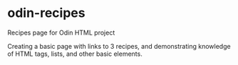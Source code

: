 # odin-recipes
Recipes page for Odin HTML project

Creating a basic page with links to 3 recipes, and demonstrating knowledge of HTML tags, lists, and other basic elements. 